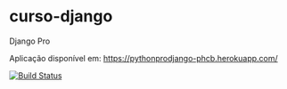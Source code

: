 # curso-django
Django Pro

Aplicação disponível em: https://pythonprodjango-phcb.herokuapp.com/ 

[![Build Status](https://travis-ci.org/Pedro-H-Castoldi/curso-django.svg?branch=main)](https://travis-ci.org/Pedro-H-Castoldi/curso-django)
